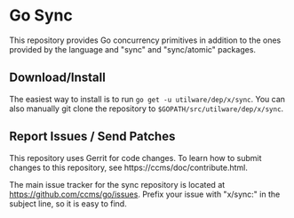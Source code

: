 # Go Sync

This repository provides Go concurrency primitives in addition to the
ones provided by the language and "sync" and "sync/atomic" packages.

## Download/Install

The easiest way to install is to run `go get -u utilware/dep/x/sync`. You can
also manually git clone the repository to `$GOPATH/src/utilware/dep/x/sync`.

## Report Issues / Send Patches

This repository uses Gerrit for code changes. To learn how to submit changes to
this repository, see https://ccms/doc/contribute.html.

The main issue tracker for the sync repository is located at
https://github.com/ccms/go/issues. Prefix your issue with "x/sync:" in the
subject line, so it is easy to find.
